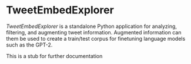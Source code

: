 # TweetEmbedExplorer

_TweetEmbedExplorer_ is a standalone Python application for analyzing, filtering, and augmenting tweet information. Augmented information can them be used to create a train/test corpus for finetuning language models such as the GPT-2.

This is a stub for further documentation